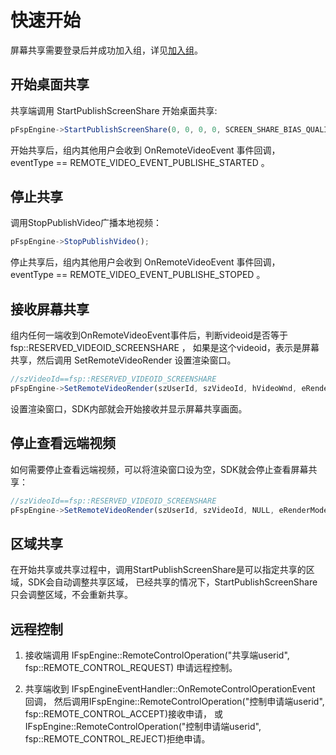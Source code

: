 # 快速开始

屏幕共享需要登录后并成功加入组，详见[加入组](../platform/prepare_windows.md)。

## 开始桌面共享

共享端调用 StartPublishScreenShare 开始桌面共享:

```js
pFspEngine->StartPublishScreenShare(0, 0, 0, 0, SCREEN_SHARE_BIAS_QUALITY);
```

开始共享后，组内其他用户会收到 OnRemoteVideoEvent 事件回调， eventType == REMOTE_VIDEO_EVENT_PUBLISHE_STARTED 。

## 停止共享

调用StopPublishVideo广播本地视频：

```js
pFspEngine->StopPublishVideo();
```

停止共享后，组内其他用户会收到 OnRemoteVideoEvent 事件回调， eventType == REMOTE_VIDEO_EVENT_PUBLISHE_STOPED 。

## 接收屏幕共享

组内任何一端收到OnRemoteVideoEvent事件后，判断videoid是否等于 fsp::RESERVED_VIDEOID_SCREENSHARE ，
如果是这个videoid，表示是屏幕共享，然后调用 SetRemoteVideoRender 设置渲染窗口。

```js
//szVideoId==fsp::RESERVED_VIDEOID_SCREENSHARE
pFspEngine->SetRemoteVideoRender(szUserId, szVideoId, hVideoWnd, eRenderMode);
```

设置渲染窗口，SDK内部就会开始接收并显示屏幕共享画面。

## 停止查看远端视频

如何需要停止查看远端视频，可以将渲染窗口设为空，SDK就会停止查看屏幕共享：

```js
//szVideoId==fsp::RESERVED_VIDEOID_SCREENSHARE
pFspEngine->SetRemoteVideoRender(szUserId, szVideoId, NULL, eRenderMode);
```

## 区域共享
在开始共享或共享过程中，调用StartPublishScreenShare是可以指定共享的区域，SDK会自动调整共享区域，
已经共享的情况下，StartPublishScreenShare只会调整区域，不会重新共享。

## 远程控制
1. 接收端调用 IFspEngine::RemoteControlOperation("共享端userid", fsp::REMOTE_CONTROL_REQUEST) 申请远程控制。

2. 共享端收到 IFspEngineEventHandler::OnRemoteControlOperationEvent 回调，
然后调用IFspEngine::RemoteControlOperation("控制申请端userid", fsp::REMOTE_CONTROL_ACCEPT)接收申请，
或IFspEngine::RemoteControlOperation("控制申请端userid", fsp::REMOTE_CONTROL_REJECT)拒绝申请。